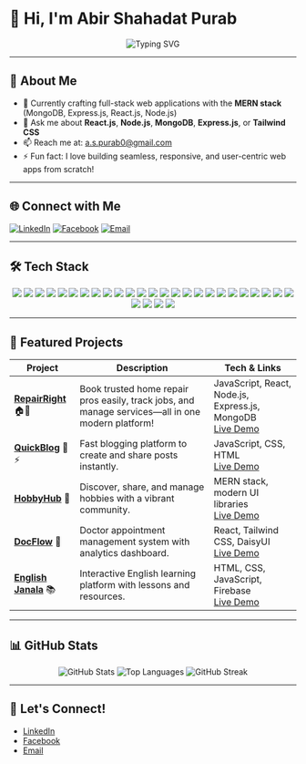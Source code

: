 # 👋 Hi, I'm **Abir Shahadat Purab**

<p align="center">
  <img src="https://readme-typing-svg.demolab.com?font=Fira+Code&pause=1000&color=F7A41D&center=true&vCenter=true&width=435&lines=MERN+Stack+Developer;Building+Scalable+Web+Apps+%F0%9F%9A%80;Open+Source+Enthusiast" alt="Typing SVG" />
</p>

---

## 💫 About Me

- 🌱 Currently crafting full-stack web applications with the **MERN stack** (MongoDB, Express.js, React.js, Node.js)
- 💬 Ask me about **React.js**, **Node.js**, **MongoDB**, **Express.js**, or **Tailwind CSS**
- 📫 Reach me at: [a.s.purab0@gmail.com](mailto:a.s.purab0@gmail.com)
- ⚡ Fun fact: I love building seamless, responsive, and user-centric web apps from scratch!

---

## 🌐 Connect with Me

[![LinkedIn](https://img.shields.io/badge/LinkedIn-%230077B5.svg?style=for-the-badge&logo=linkedin&logoColor=white)](https://www.linkedin.com/in/abir-shahadat-purab-672bab343/)
[![Facebook](https://img.shields.io/badge/Facebook-%231877F2.svg?style=for-the-badge&logo=facebook&logoColor=white)](https://www.facebook.com/abir.shahadat.1/)
[![Email](https://img.shields.io/badge/Email-D14836?style=for-the-badge&logo=gmail&logoColor=white)](mailto:a.s.purab0@gmail.com)

---

## 🛠️ Tech Stack

<p align="center">
  <img src="https://img.shields.io/badge/css3-%231572B6.svg?style=for-the-badge&logo=css3&logoColor=white" />
  <img src="https://img.shields.io/badge/html5-%23E34F26.svg?style=for-the-badge&logo=html5&logoColor=white" />
  <img src="https://img.shields.io/badge/javascript-%23323330.svg?style=for-the-badge&logo=javascript&logoColor=%23F7DF1E" />
  <img src="https://img.shields.io/badge/PowerShell-%235391FE.svg?style=for-the-badge&logo=powershell&logoColor=white" />
  <img src="https://img.shields.io/badge/Windows%20Terminal-%234D4D4D.svg?style=for-the-badge&logo=windows-terminal&logoColor=white" />
  <img src="https://img.shields.io/badge/firebase-%23039BE5.svg?style=for-the-badge&logo=firebase" />
  <img src="https://img.shields.io/badge/vercel-%23000000.svg?style=for-the-badge&logo=vercel&logoColor=white" />
  <img src="https://img.shields.io/badge/AWS-%23FF9900.svg?style=for-the-badge&logo=amazon-aws&logoColor=white" />
  <img src="https://img.shields.io/badge/heroku-%23430098.svg?style=for-the-badge&logo=heroku&logoColor=white" />
  <img src="https://img.shields.io/badge/netlify-%23000000.svg?style=for-the-badge&logo=netlify&logoColor=#00C7B7" />
  <img src="https://img.shields.io/badge/Render-%46E3B7.svg?style=for-the-badge&logo=render&logoColor=white" />
  <img src="https://img.shields.io/badge/Context--Api-000000?style=for-the-badge&logo=react" />
  <img src="https://img.shields.io/badge/daisyui-5A0EF8?style=for-the-badge&logo=daisyui&logoColor=white" />
  <img src="https://img.shields.io/badge/express.js-%23404d59.svg?style=for-the-badge&logo=express&logoColor=%2361DAFB" />
  <img src="https://img.shields.io/badge/JWT-black?style=for-the-badge&logo=JSON%20web%20tokens" />
  <img src="https://img.shields.io/badge/NPM-%23CB3837.svg?style=for-the-badge&logo=npm&logoColor=white" />
  <img src="https://img.shields.io/badge/node.js-6DA55F?style=for-the-badge&logo=node.js&logoColor=white" />
  <img src="https://img.shields.io/badge/NODEMON-%23323330.svg?style=for-the-badge&logo=nodemon&logoColor=%BBDEAD" />
  <img src="https://img.shields.io/badge/react-%2320232a.svg?style=for-the-badge&logo=react&logoColor=%2361DAFB" />
  <img src="https://img.shields.io/badge/react_native-%2320232a.svg?style=for-the-badge&logo=react&logoColor=%2361DAFB" />
  <img src="https://img.shields.io/badge/-React%20Query-FF4154?style=for-the-badge&logo=react%20query&logoColor=white" />
  <img src="https://img.shields.io/badge/React_Router-CA4245?style=for-the-badge&logo=react-router&logoColor=white" />
  <img src="https://img.shields.io/badge/React%20Hook%20Form-%23EC5990.svg?style=for-the-badge&logo=reacthookform&logoColor=white" />
  <img src="https://img.shields.io/badge/tailwindcss-%2338B2AC.svg?style=for-the-badge&logo=tailwind-css&logoColor=white" />
  <img src="https://img.shields.io/badge/vite-%23646CFF.svg?style=for-the-badge&logo=vite&logoColor=white" />
  <img src="https://img.shields.io/badge/firebase-a08021?style=for-the-badge&logo=firebase&logoColor=ffcd34" />
  <img src="https://img.shields.io/badge/MongoDB-%234ea94b.svg?style=for-the-badge&logo=mongodb&logoColor=white" />
  <img src="https://img.shields.io/badge/git-%23F05033.svg?style=for-the-badge&logo=git&logoColor=white" />
  <img src="https://img.shields.io/badge/github-%23121011.svg?style=for-the-badge&logo=github&logoColor=white" />
</p>

---

## 🚀 Featured Projects

| Project | Description | Tech & Links |
| ------- | ----------- | ------------ |
| **[RepairRight](https://github.com/Purab2001/Repair_Right)** 🏠🔧 | Book trusted home repair pros easily, track jobs, and manage services—all in one modern platform! | JavaScript, React, Node.js, Express.js, MongoDB<br>[Live Demo](https://repair-right-1a8c9.web.app) |
| **[QuickBlog](https://github.com/Purab2001/QuickBlog)** 📝⚡ | Fast blogging platform to create and share posts instantly. | JavaScript, CSS, HTML<br>[Live Demo](https://quick-blog-zeta-two.vercel.app) |
| **[HobbyHub](https://github.com/Purab2001/hobbyhub)** 🎨 | Discover, share, and manage hobbies with a vibrant community. | MERN stack, modern UI libraries<br>[Live Demo](https://hobbyhub-19bff.web.app/) |
| **[DocFlow](https://github.com/Purab2001/DocFlow)** 🏥 | Doctor appointment management system with analytics dashboard. | React, Tailwind CSS, DaisyUI<br>[Live Demo](https://doc-flow.netlify.app/) |
| **[English Janala](https://github.com/Purab2001/English_Janala)** 📚 | Interactive English learning platform with lessons and resources. | HTML, CSS, JavaScript, Firebase<br>[Live Demo](https://purab2001.github.io/English_Janala) |

---

## 📊 GitHub Stats

<p align="center">
  <img src="https://github-readme-stats.vercel.app/api?username=Purab2001&show_icons=true&theme=radical" alt="GitHub Stats" />
  <img src="https://github-readme-stats.vercel.app/api/top-langs/?username=Purab2001&layout=compact&theme=radical" alt="Top Languages" />
  <img src="https://github-readme-streak-stats.herokuapp.com/?user=Purab2001&theme=radical" alt="GitHub Streak" />
</p>

---

## 🌟 Let's Connect!

- [LinkedIn](https://www.linkedin.com/in/abir-shahadat-purab-672bab343/)
- [Facebook](https://www.facebook.com/abir.shahadat.1/)
- [Email](mailto:a.s.purab0@gmail.com)
